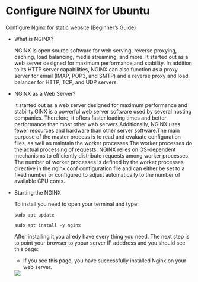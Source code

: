# Configure NGINX for Ubuntu

Configure Nginx for static website (Beginner’s Guide)

* What is NGINX?
  
    NGINX is open source software for web serving, reverse proxying, caching, load balancing, media streaming, and more. It started out as a web server designed for maximum performance and stability. In addition to its HTTP server capabilities, NGINX can also function as a proxy server for email (IMAP, POP3, and SMTP) and a reverse proxy and load balancer for HTTP, TCP, and UDP servers.

* NGINX as a Web Server?

  It started out as a web server designed for maximum performance and stability.GINX is a powerful web server software used by several hosting companies. Therefore, it offers faster loading times and better performance than most other web servers.Additionally, NGINX uses fewer resources and hardware than other server software.The main purpose of the master process is to read and evaluate configuration files,   as well as maintain the worker processes.The worker processes do the actual processing of requests. NGINX relies on OS-dependent mechanisms to efficiently distribute requests among worker processes. The number of worker processes is defined by the worker processes directive in the nginx.conf configuration file and can either be set to a fixed number or configured to adjust automatically to the number of      available CPU cores.

* Starting the NGINX
  
  To install you need to open your terminal and type:
  
    <code>sudo apt update</code>

    <code>sudo apt install -y nginx</code>

  After installing it,you alredy have every thing you need. The next step is to point your browser to yoour server IP adddress and you should see this page:

  * If you see this page, you have successfully installed Nginx on your web server.

  <picutre>
    <img src="https://ubuntucommunity.s3.dualstack.us-east-2.amazonaws.com/original/2X/7/7504d83a9fe8c09d861b2f7c49e144ac773f0c0d.png">
  </picutre>
